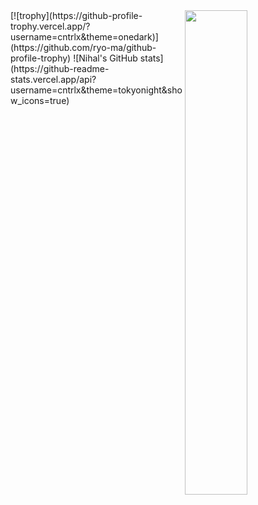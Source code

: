 <img align="right" width="44.57%" src="https://github-readme-stats.vercel.app/api/top-langs/?username=cntrlx&layout=donut&theme=dracula&hide=makefile,cmake" />
[![trophy](https://github-profile-trophy.vercel.app/?username=cntrlx&theme=onedark)](https://github.com/ryo-ma/github-profile-trophy)
![Nihal's GitHub stats](https://github-readme-stats.vercel.app/api?username=cntrlx&theme=tokyonight&show_icons=true)

